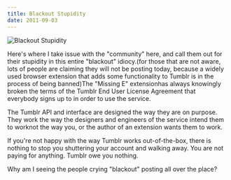 ```yaml
---
title: Blackout Stupidity
date: 2011-09-03
---
```


![Blackout Stupidity](https://source.unsplash.com/0gkw_9fy0eQ/1600x900)

Here's where I take issue with the "community" here, and call them out for their stupidity in this entire "blackout" idiocy.(for those that are not aware, lots of people are claiming they will not be posting today, because a widely used browser extension that adds some functionality to Tumblr is in the process of being banned)The "Missing E" extensionhas always knowingly broken the terms of the Tumblr End User License Agreement that everybody signs up to in order to use the service.

The Tumblr API and interface are designed the way they are on purpose. They work the way the designers and engineers of the service intend them to worknot the way you, or the author of an extension wants them to work.

If you're not happy with the way Tumblr works out-of-the-box, there is nothing to stop you shuttering your account and walking away. You are not paying for anything. Tumblr owe you nothing.

Why am I seeing the people crying "blackout" posting all over the place?